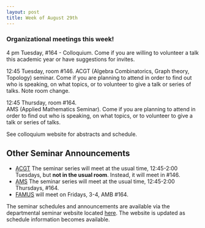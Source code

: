```yaml
---
layout: post
title: Week of August 29th
---
```

<h3> Organizational meetings this week!</h3>

4 pm Tuesday, #164 - Colloquium.  Come if you are willing to volunteer a talk this academic year or have suggestions for invites. 

12:45 Tuesday, room #146. 
ACGT (Algebra Combinatorics, Graph theory, Topology) seminar. Come if you are planning to attend in order to find out who is speaking, on what topics, or to volunteer to give a talk or series of talks. 
Note room change.

12:45 Thursday, room #164.  
AMS (Applied Mathematics Seminar). Come if you are planning to attend in order to find out who is speaking, on what topics, or to volunteer to give a talk or series of talks. 

See colloquium website for abstracts and schedule.

## Other Seminar Announcements ##

- [ACGT](acgtFall2016) The seminar series will meet at the usual time, 12:45-2:00 Tuesdays, 
   but <strong>not in the usual room</strong>.  Instead, it will meet in #146.
- [AMS](amsFall2016) The seminar series will meet at the usual time, 12:45-2:00 Thursdays, 
   #164.
- [FAMUS](famusFall2016) will meet on Fridays, 3-4, AMB #164.  

The seminar schedules and announcements are available via the departmental seminar website located [here](http://naumathstat.github.io/seminars).
The website is updated as  schedule information becomes available.
